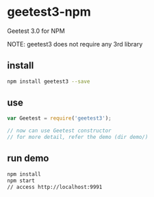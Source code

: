 # geetest3-npm

Geetest 3.0 for NPM

NOTE: geetest3 does not require any 3rd library

## install

```sh
npm install geetest3 --save
```

## use

```js
var Geetest = require('geetest3');

// now can use Geetest constructor
// for more detail, refer the demo (dir demo/)
```

## run demo

```sh
npm install
npm start
// access http://localhost:9991
```


